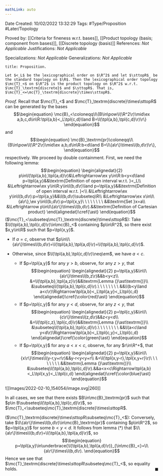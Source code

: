 ```yaml
---
mathLink: auto
---
```


<div class="topSpace"></div>

Date Created: 10/02/2022 13:32:29
Tags: #Type/Proposition #Later/Topology

Proved by: [[Criteria for fineness w.r.t. bases]], [[Product topology (basis; component from bases)]], [[Discrete topology (basis)]]
References: _Not Applicable_
Justifications: _Not Applicable_

Specializations: _Not Applicable_
Generalizations: _Not Applicable_

``` ad-Proposition
title: Proposition.

Let $<_L$ be the lexicographical order on $\R^2$ and let $\sttopR$_ be the standard topology on $\R$. Then the lexicographical order topology $\mc{T}_<$ on $\R^2$ is the product topology on $\R^2$ w.r.t. $\mc{T}_\textrm{discrete}$ and $\sttopR$. That is, $\mc{T}_<=\mc{T}_\textrm{discrete}\times\sttopR$.

```

<i>Proof.</i> Recall that $\mc{T}_<$ and $\mc{T}_\textrm{discrete}\times\sttopR$ can be generated by the bases
$$\begin{equation}
    \mc{B}_<\coloneqq\l\{B\in\pow\l(\R^2\r)\mid\ex a,b,c,d\in\R:\tpl{a,b}<_L\tpl{c,d}\land B=\l(\tpl{a,b},\tpl{c,d}\r)\r\}
\end{equation}$$
and
$$\begin{equation}
    \mc{B}_\textrm{pr}\coloneqq\l\{B\in\pow\l(\R^2\r)\mid\ex a,b,d\in\R:b<d\land B=\l\{a\r\}\times\l(b,d\r)\r\},
\end{equation}$$
respectively. We proceed by double containment. First, we need the following lemma:
$$\begin{equation}
    \begin{alignedat}{2}
        p\in\l(\tpl{a,b},\tpl{a,d}\r)&\Leftrightarrow\ex y\in\R:b<y<d\land p=\tpl{a,y}&&\textrm{Definition of open interval w.r.t. }<_L\\
        &\Leftrightarrow\ex y\in\R:y\in\l(b,d\r)\land p=\tpl{a,y}&&\textrm{Definition of open interval w.r.t. }<\\
        &\Leftrightarrow\ex y\in\l(b,d\r):p=\tpl{a,y}&&\l(b,d\r)\subseteq\R\\
        &\Leftrightarrow\ex x\in\l\{a\r\},\ex y\in\l(b,d\r):p=\tpl{x,y}\ \ \ \ \ \ \ \ &&\textrm{Set }x=a\\
        &\Leftrightarrow p\in\l\{a\r\}\times\l(b,d\r).&&\textrm{Definition of Cartesian product}
    \end{alignedat}\cref{\ast}
\end{equation}$$
($\mc{T}_<\subseteq\mc{T}_\textrm{discrete}\times\sttopR$): Take $\l(\tpl{a,b},\tpl{c,d}\r)\in\mc{B}_<$ containing $p\in\R^2$, so there exist $x,y\in\R$ such that $p=\tpl{x,y}$. 
* If $a=c$, observe that $p\in\l\{a\r\}\times\l(b,d\r)=\l(\tpl{a,b},\tpl{a,d}\r)=\l(\tpl{a,b},\tpl{c,d}\r)$.

* Otherwise, since $\l(\tpl{a,b},\tpl{c,d}\r)\neq\em$, we have $a<c$.
    * If $p=\tpl{a,y}$ for any $y>b$, observe, for any $z>y$, that$$\begin{equation}
      \begin{alignedat}{2}
        p=\tpl{a,y}&\in\l\{a\r\}\times\l(b,z\r)&&b<y<z\\
        &=\l(\tpl{a,b},\tpl{a,z}\r)&&\textrm{Lemma (}\ast\textrm{)}\\
        &\subseteq\l(\tpl{a,b},\tpl{c,d}\r).\ \ \ \ \ \ \ \ &&\l(b<y\land a<c\r)\Rightarrow\tpl{a,b}<_L\tpl{a,y}<_L\tpl{c,d}
      \end{alignedat}\cref{\color{red}\ast}
      \end{equation}$$
    * If $p=\tpl{c,y}$ for any $y<d$, observe, for any $z<y$, that$$\begin{equation}
      \begin{alignedat}{2}
        p=\tpl{c,y}&\in\l\{c\r\}\times\l(z,d\r)&&z<y<d\\
        &=\l(\tpl{c,z},\tpl{c,d}\r)&&\textrm{Lemma (}\ast\textrm{)}\\
        &\subseteq\l(\tpl{a,b},\tpl{c,d}\r).\ \ \ \ \ \ \ \ &&\l(a<c\land y<d\r)\Rightarrow\tpl{a,b}<_L\tpl{c,y}<_L\tpl{c,d}
      \end{alignedat}\cref{\color{green}\ast}
      \end{equation}$$
    * If $p=\tpl{x,y}$ for any $a<x<c$, observe, for any $r\in\R^+$, that$$\begin{equation}
      \begin{alignedat}{2}
        p=\tpl{x,y}&\in\l\{x\r\}\times\l(y-r,y+r\r)&&y-r<y<y+r\\
        &=\l(\tpl{x,y-r},\tpl{x,y+r}\r)\ \ \ \ \ \ \ \ &&\textrm{Lemma (}\ast\textrm{)}\\
        &\subseteq\l(\tpl{a,b},\tpl{c,d}\r).&&a<x<c\Rightarrow\tpl{a,b}<_L\tpl{x,y}<_L\tpl{c,d}
      \end{alignedat}\cref{\color{blue}\ast}
      \end{equation}$$  

![[Images/2022-02-10_154054/image.svg|260]]

In all cases, we see that there exists $B\in\mc{B}_\textrm{pr}$ such that $p\in B\subseteq\l(\tpl{a,b},\tpl{c,d}\r)$, so $\mc{T}_<\subseteq\mc{T}_\textrm{discrete}\times\sttopR$.

($\mc{T}_\textrm{discrete}\times\sttopR\subseteq\mc{T}_<$): Conversely, take $\l\{a\r\}\times\l(b,d\r)\in\mc{B}_\textrm{pr}$ containing $p\in\R^2$, so $p=\tpl{a,y}$ for some $b<y<d$. It follows from lemma ($\ast$) that $\l\{a\r\}\times\l(b,d\r)=\l(\tpl{a,b},\tpl{a,d}\r)$, so
$$\begin{equation}
    p=\tpl{a,y}\in\underbrace{\l(\tpl{a,b},\tpl{a,d}\r)}_{\in\mc{B}_<}=\l\{a\r\}\times\l(b,d\r).
\end{equation}$$
Hence we see that $\mc{T}_\textrm{discrete}\times\sttopR\subseteq\mc{T}_<$, so equality holds.<span style="float:right;">$\blacksquare$</span>
